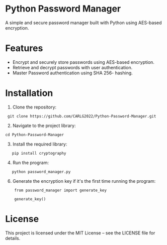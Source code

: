 # Python Password Manager 
A simple and secure password manager built with Python using AES-based encryption.
# Features
* Encrypt and securely store passwords using AES-based encryption.
* Retrieve and decrypt passwords with user authentication.
* Master Password authentication using SHA 256- hashing. 
# Installation
1. Clone the repository:
```
 git clone https://github.com/CARLG2022/Python-Password-Manager.git
```
2. Navigate to the project library:
```
cd Python-Password-Manager
```
3. Install the required library:
```
   pip install cryptography
```
4. Run the program:
```
   python password_manager.py
```
6. Generate the encryption key if it's the first time running the program:
```
    from password_manager import generate_key

    generate_key()
```
# License
This project is licensed under the MIT License – see the LICENSE file for details.
